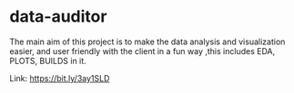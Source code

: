 # data-auditor
The main aim of this project is to make the data analysis and visualization easier, and user friendly with the client in a fun way ,this includes EDA, PLOTS, BUILDS in it.

Link: https://bit.ly/3ay1SLD

